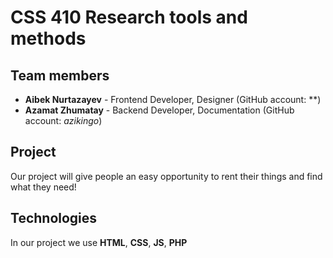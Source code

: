 # CSS 410 Research tools and methods
## Team members
+ **Aibek Nurtazayev** - Frontend Developer, Designer (GitHub account: **)
+ **Azamat Zhumatay** - Backend Developer, Documentation (GitHub account: *azikingo*)

## Project
Our project will give people an easy opportunity to rent their things and find what they need!

## Technologies
In our project we use **HTML**, **CSS**, **JS**, **PHP**
